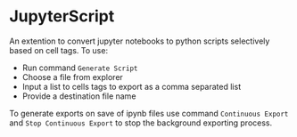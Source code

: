 # JupyterScript 

An extention to convert jupyter notebooks to python scripts selectively based on cell tags. To use:

- Run command `Generate Script`
- Choose a file from explorer
- Input a list to cells tags to export as a comma separated list
- Provide a destination file name

To generate exports on save of ipynb files use command `Continuous Export` and `Stop Continuous Export` to stop the background exporting process.